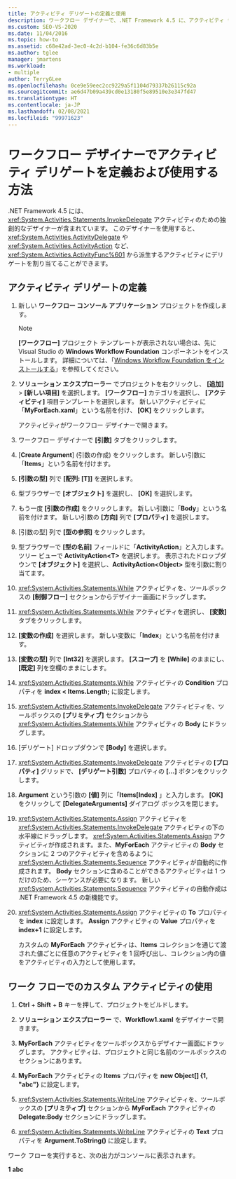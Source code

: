 ```yaml
---
title: アクティビティ デリゲートの定義と使用
description: ワークフロー デザイナーで、.NET Framework 4.5 に、アクティビティ デリゲートを定義および使用するために使用できる InvokeDelegate アクティビティ用の独創的なデザイナーが含まれていることについて説明します。
ms.custom: SEO-VS-2020
ms.date: 11/04/2016
ms.topic: how-to
ms.assetid: c68e42ad-3ec0-4c2d-b104-fe36c6d83b5e
ms.author: tglee
manager: jmartens
ms.workload:
- multiple
author: TerryGLee
ms.openlocfilehash: 0ce9e59eec2cc9229a5f1104d79337b26115c92a
ms.sourcegitcommit: ae6d47b09a439cd0e13180f5e89510e3e347fd47
ms.translationtype: HT
ms.contentlocale: ja-JP
ms.lasthandoff: 02/08/2021
ms.locfileid: "99971623"
---
```

# <a name="how-to-define-and-consume-activity-delegates-in-the-workflow-designer"></a>ワークフロー デザイナーでアクティビティ デリゲートを定義および使用する方法

.NET Framework 4.5 には、<xref:System.Activities.Statements.InvokeDelegate> アクティビティのための独創的なデザイナーが含まれています。 このデザイナーを使用すると、<xref:System.Activities.ActivityDelegate> や <xref:System.Activities.ActivityAction> など、<xref:System.Activities.ActivityFunc%601> から派生するアクティビティにデリゲートを割り当てることができます。

## <a name="define-an-activity-delegate"></a>アクティビティ デリゲートの定義

1. 新しい **ワークフロー コンソール アプリケーション** プロジェクトを作成します。

   > [!NOTE]
   > **[ワークフロー]** プロジェクト テンプレートが表示されない場合は、先に Visual Studio の **Windows Workflow Foundation** コンポーネントをインストールします。 詳細については、「[Windows Workflow Foundation をインストールする](developing-applications-with-the-workflow-designer.md#install-windows-workflow-foundation)」を参照してください。

3. **ソリューション エクスプローラー** でプロジェクトを右クリックし、 **[追加]**  >  **[新しい項目]** を選択します。 **[ワークフロー]** カテゴリを選択し、 **[アクティビティ]** 項目テンプレートを選択します。 新しいアクティビティに「**MyForEach.xaml**」という名前を付け、 **[OK]** をクリックします。

   アクティビティがワークフロー デザイナーで開きます。

4. ワークフロー デザイナーで **[引数]** タブをクリックします。

5. [**Create Argument**] (引数の作成) をクリックします。 新しい引数に「**Items**」という名前を付けます。

6. **[引数の型]** 列で **[配列: [T]]** を選択します。

7. 型ブラウザーで **[オブジェクト]** を選択し、 **[OK]** を選択します。

8. もう一度 **[引数の作成]** をクリックします。 新しい引数に「**Body**」という名前を付けます。 新しい引数の **[方向]** 列で **[プロパティ]** を選択します。

9. [引数の型] 列で **[型の参照]** をクリックします。

10. 型ブラウザーで **[型の名前]** フィールドに「**ActivityAction**」と入力します。 ツリー ビューで **ActivityAction\<T>** を選択します。 表示されたドロップダウンで **[オブジェクト]** を選択し、**ActivityAction\<Object>** 型を引数に割り当てます。

11. <xref:System.Activities.Statements.While> アクティビティを、ツールボックスの **[制御フロー]** セクションからデザイナー画面にドラッグします。

12. <xref:System.Activities.Statements.While> アクティビティを選択し、 **[変数]** タブをクリックします。

13. **[変数の作成]** を選択します。 新しい変数に「**Index**」という名前を付けます。

14. **[変数の型]** 列で **[Int32]** を選択します。 **[スコープ]** を **[While]** のままにし、 **[既定]** 列を空欄のままにします。

15. <xref:System.Activities.Statements.While> アクティビティの **Condition** プロパティを **index < Items.Length;** に設定します。

16. <xref:System.Activities.Statements.InvokeDelegate> アクティビティを、ツールボックスの **[プリミティブ]** セクションから <xref:System.Activities.Statements.While> アクティビティの **Body** にドラッグします。

17. [デリゲート] ドロップダウンで **[Body]** を選択します。

18. <xref:System.Activities.Statements.InvokeDelegate> アクティビティの **[プロパティ]** グリッドで、 **[デリゲート引数]** プロパティの **[...]** ボタンをクリックします。

19. **Argument** という引数の **[値]** 列に「**Items[Index]** 」と入力します。 **[OK]** をクリックして **[DelegateArguments]** ダイアログ ボックスを閉じます。

20. <xref:System.Activities.Statements.Assign> アクティビティを <xref:System.Activities.Statements.InvokeDelegate> アクティビティの下の水平線にドラッグします。 <xref:System.Activities.Statements.Assign> アクティビティが作成されます。また、**MyForEach** アクティビティの **Body** セクションに 2 つのアクティビティを含めるように <xref:System.Activities.Statements.Sequence> アクティビティが自動的に作成されます。 **Body** セクションに含めることができるアクティビティは 1 つだけのため、シーケンスが必要になります。 新しい <xref:System.Activities.Statements.Sequence> アクティビティの自動作成は .NET Framework 4.5 の新機能です。

21. <xref:System.Activities.Statements.Assign> アクティビティの **To** プロパティを **index** に設定します。 **Assign** アクティビティの **Value** プロパティを **index+1** に設定します。

    カスタムの **MyForEach** アクティビティは、**Items** コレクションを通じて渡された値ごとに任意のアクティビティを 1 回呼び出し、コレクション内の値をアクティビティの入力として使用します。

## <a name="use-the-custom-activity-in-a-workflow"></a>ワーク フローでのカスタム アクティビティの使用

1. **Ctrl** + **Shift** + **B** キーを押して、プロジェクトをビルドします。

2. **ソリューション エクスプローラー** で、**Workflow1.xaml** をデザイナーで開きます。

3. **MyForEach** アクティビティをツールボックスからデザイナー画面にドラッグします。 アクティビティは、プロジェクトと同じ名前のツールボックスのセクションにあります。

4. **MyForEach** アクティビティの **Items** プロパティを **new Object[] {1, "abc"}** に設定します。

5. <xref:System.Activities.Statements.WriteLine> アクティビティを、ツールボックスの **[プリミティブ]** セクションから **MyForEach** アクティビティの **Delegate:Body** セクションにドラッグします。

6. <xref:System.Activities.Statements.WriteLine> アクティビティの **Text** プロパティを **Argument.ToString()** に設定します。

ワーク フローを実行すると、次の出力がコンソールに表示されます。

**1**
**abc**
